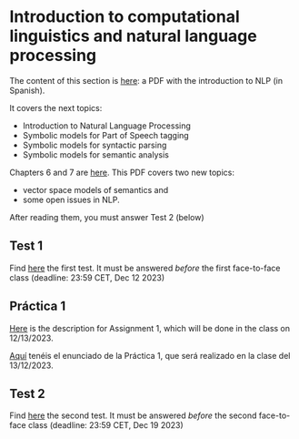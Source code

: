 # Introduction to computational linguistics and natural language processing

The content of this section is [here](TecnicasPLN-1_v03.pdf): a PDF with the introduction to NLP (in Spanish).

It covers the next topics:

- Introduction to Natural Language Processing
- Symbolic models for Part of Speech tagging 
- Symbolic models for syntactic parsing
- Symbolic models for semantic analysis

Chapters 6 and 7 are [here](TecnicasPLN-1_v03_caps6-7.pdf). This PDF covers two new topics:

- vector space models of semantics and
- some open issues in NLP.

After reading them, you must answer Test 2 (below)

## Test 1
Find [here](https://forms.gle/uesECmsw9Pez8DBA7) the first test. It must be answered *before* the first face-to-face class (deadline: 23:59 CET, Dec 12 2023)

## Práctica 1
[Here](TecnicasPLN_Practica1.pdf) is the description for Assignment 1, which will be done in the class on 12/13/2023.

[Aquí](TecnicasPLN_Practica1.pdf) tenéis el enunciado de la Práctica 1, que será realizado en la clase del 13/12/2023.

## Test 2
Find [here](https://forms.gle/ZkDWRSRSzB4p7Ugy7) the second test. It must be answered *before* the second face-to-face class (deadline: 23:59 CET, Dec 19 2023)
